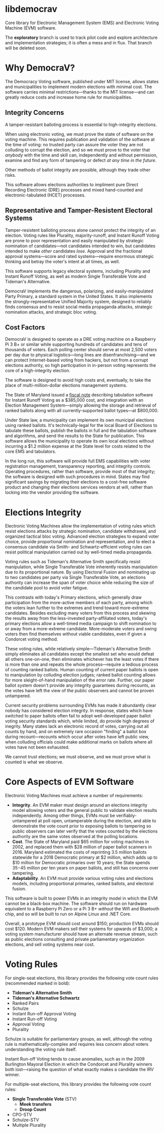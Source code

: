 # libdemocrav
Core library for Electronic Management System (EMS) and Electronic Voting Machine (EVM) software.

The **exploratory** branch is used to track pilot code and explore architecture and implementation strategies; it is often a mess and in flux.  That branch will be deleted soon.

# Why DemocraV?

The Democracy Voting software, published under MIT license, allows states and municipalities to implement modern elections with minimal cost.  The software carries minimal restrictions—thanks to the MIT license—and can greatly reduce costs and increase home rule for municipalities.

## Integrity Concerns

A tamper-resistant balloting process is essential to high-integrity elections.

When using electronic voting, we must prove the state of software on the voting machine.  This requires publication and validation of the software at the time of voting:  no trusted party can assure the voter they are not colluding to corrupt the election, and so we must prove to the voter that *anybody* with the time and skill can, independently and without permission, examine and find any form of tampering or defect *at any time in the future*.

Other methods of ballot integrity are possible, although they trade other risks.

This software allows elections authorities to impliment pure Direct Recording Electronic (DRE) processes and mixed hand-counted and electronic-tabulated (HCET) processes.

## Representative and Tamper-Resistent Electoral Systems
Tamper-resistent balloting process alone cannot protect the integrity of an election.  Voting rules like Plurality, majority-runoff, and Instant Runoff Voting are prone to poor representation and easily manipulated by strategic nomination of candidates—not candidates intended to win, but candidates intended to make *other* candidates *lose*.  Approval and the fractional approval systems—score and rated systems—require enormous strategic thinking and betray the voter's intent at all times, as well.

This software supports legacy electoral systems, including Plurality and Instant Runoff Voting, as well as modern Single Transferable Vote and Tideman's Alternative.

DemocraV implements the dangerous, polarizing, and easily-manipulated Party Primary, a standard system in the United States.  It also implements the strongly-representative Unified Majority system, designed to reliably finds consensus and to resist social media propaganda attacks, strategic nomination attacks, and strategic bloc voting.

## Cost Factors
DemocraV is designed to operate as a DRE voting machine on a Raspberry Pi 3 B+ or similar while supporting hundreds of candidates and tens of thousands of voters.  Each polling center should serve at most 2,500 voters per day due to physical logistics—long lines are disenfranchising—and we can protect Internet-based voting from hackers, but not from a corrupt elections authority, so high participation in in-person voting represents the core of a high-integrity election.

The software is designed to avoid high costs and, eventually, to take the place of multi-million-dollar elections management systems.

The State of Maryland issued a [fiscal note](https://legiscan.com/MD/supplement/HB624/id/96430) describing tabulation software for Instant Runoff Voting as a $385,000 cost, and integration with an Election Management System—simply allowing the storage and retrieval of ranked ballots along with all currently-supported ballot types—at $800,000.

Under State law, a municipality can implement its own municipal elections using ranked ballots.  It's technically-legal for the local Board of Elections to tabulate these ballots, publish the ballots in full and the tabulation software and algorithms, and send the results to the State for publication.  This software allows the municipality to operate its own local elections without incurring a $1.2 million expense at the State level for costs related to the core EMS and tabulators.

In the long run, this software will provide full EMS capabilities with voter registration management, transparency reporting, and integrity controls.  Operating procedures, rather than software, provide most of that integrity; the software is designed with such procedures in mind.  States may find significant savings by migrating their elections to a cost-free software product and changing their elections services vendors at will, rather than locking into the vendor providing the software.

# Elections Integrity
Electronic Voting Machines allow the implementation of voting rules which resist elections attacks by strategic nomination, candidate withdrawal, and organized tactical bloc voting.  Advanced election strategies to expand voter choice, provide proportional nomination and representation, and to elect a consensus candidate via Smith- and Schwartz-efficient voting rules can resist political manipulation carried out by well-timed media propaganda.

Voting rules such as Tideman's Alternative Smith specifically resist manipulation, while Single Transferable Vote inherently resists manipulation due to its proportional nature.  By using Electoral Fusion and nominating up to two candidates per party via Single Transferable Vote, an elections authority can increase the span of voter choice while reducing the size of the candidate pool to avoid voter fatigue.

This contrasts with today's Primary elections, which generally draw participation from the more-active members of each party, among which the voters lean further to the extremes and trend toward more-extreme candidates.  Besides excluding many voters from this process and skewing the results away from the less-invested party-affiliated voters, today's primary elections allow a well-timed media campaign to shift nomination to or away from a more-extreme candidate.  More-moderate voters and swing voters then find themselves without viable candidates, even if given a Condorcet voting method.

These voting rules, while relatively simple—Tideman's Alternative Smith simply eliminates all candidates except the smallest set who would defeat all others one-on-one, then eliminates whichever has the least votes if there is more than one and repeats the whole process—require a tedious process of counting ranked ballots.  Human counting of current paper ballots is open to manipulation by colluding election judges; ranked ballot counting allows for more sleight-of-hand manipulation of the error rate.  Further, our paper ballot system doesn't provide any integrity guarantees during recounts, as the votes have left the view of the public observers and cannot be proven untampered.

Current security problems surrounding EVMs has made it abundantly clear nobody has considered election integrity.  In response, states which have switched to paper ballots often fail to adopt well-developed paper ballot voting security standards which, while limited, do provide high degrees of inegrity.  Many states lack an electronic record of votes, carrying out all counts by hand, and on extremely rare occasion "finding" a ballot box during recount—recounts which occur after votes have left public view, when colluding officials could make additional marks on ballots where all votes have not been exhausted.

We cannot trust elections; we must observe, and we must prove what is counted is what we observe.

# Core Aspects of EVM Software

Electronic Voting Machines must achieve a number of requirements:

* **Integrity**.  An EVM maker must design around an elections integrity model allowing voters and the general public to validate election results independently.  Among other things, EVMs must be verifiably-untampered at poll open, untamperable during the election, and able to demonstrate the vote count prior to exposing ballots to tampering so public observers can later verify that the votes counted by the elections authority are the same votes observed at the polling locations.
* **Cost**.  The State of Maryland paid $65 million for voting machines in 2002, and replaced them with $28 million of paper ballot scanners in 2016.  Maryland estimated the costs of reprinting 3.5 million ballots statewide for a 2018 Democratic primary at $2 million, which adds up to $10 million for Democratic primaries over 10 years; the State spends $35-$45 million per ten years on paper ballots, and still has concerns over tampering.
* **Adaptability**.  An EVM must provide various voting rules and elections models, including proportional primaries, ranked ballots, and electoral fusion.

This software is built to power EVMs in an integrity model in which the EVM cannot be a black-box machine.  The software should run on hardware equivalent to a Raspberry Pi Zero or a Pi 3 B+ *without* the Wifi and Bluetooth chip, and so will be built to run on Alpine Linux and .NET Core.

Overall, a prototype EVM should cost around $150; production EVMs should cost $120.  Modern EVM makers sell their systems for upwards of $3,000; a voting system manufacturer should have an alternate revenue stream, such as public elections consulting and private parliamentary organization elections, and sell voting systems near cost.

# Voting Rules

For single-seat elections, this library provides the following vote count rules (recommended marked in bold):

* **Tideman's Alternative Smith**
* **Tideman's Alternative Schwartz**
* Ranked Pairs
* Schulze
* Instant Run-off Approval Voting
* Instant Run-off Voting
* Approval Voting
* Plurality

Schulze is suitable for parliamentary groups, as well, although the voting rule is mathematically-complex and requires less concern about voters understanding the voting rule itself.

Instant Run-off Voting tends to cause anomalies, such as in the 2009 Burlington Mayoral Election in which the Condorcet and Plurality winners both lost—raising the question of what exactly makes a candidate the IRV winner.

For multiple-seat elections, this library provides the following vote count rules:

* **Single Transferable Vote** (STV)
  * **Meek transfers**
  * **Droop Count**
* CPO-STV
* Schulze-STV
* Multiple Plurality

